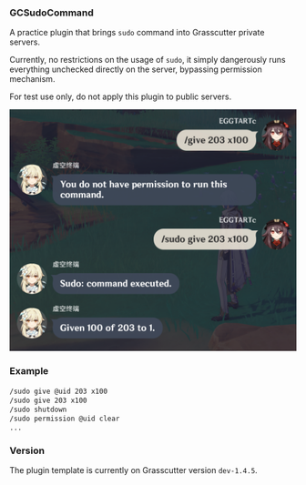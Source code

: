 ### GCSudoCommand

A practice plugin that brings `sudo` command into Grasscutter private servers.

Currently, no restrictions on the usage of `sudo`, it simply dangerously runs everything unchecked directly on the server, bypassing permission mechanism.

For test use only, do not apply this plugin to public servers.

![Sudo Command Example](images/sudo.png)

### Example

```
/sudo give @uid 203 x100
/sudo give 203 x100
/sudo shutdown
/sudo permission @uid clear
...
```

### Version

The plugin template is currently on Grasscutter version `dev-1.4.5`.
